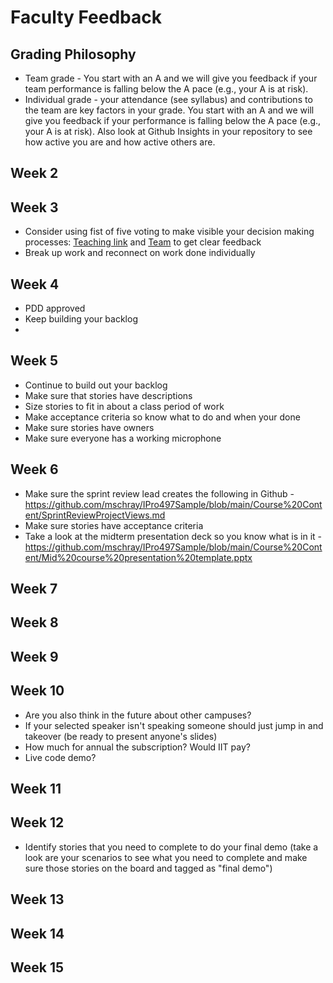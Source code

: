 # Faculty Feedback #

## Grading Philosophy ##
- Team grade - You start with an A and we will give you feedback if your team performance is falling below the A pace (e.g., your A is at risk).
- Individual grade - your attendance (see syllabus) and contributions to the team are key factors in your grade.  You start with an A and we will give you feedback if your performance is falling below the A pace (e.g., your A is at risk).  Also look at Github Insights in your repository to see how active you are and how active others are.

## Week 2 ##

## Week 3 ##
- Consider using fist of five voting to make visible your decision making processes: [Teaching link](https://github.com/mschray/IPro497Sample/blob/main/External%20Course%20Aids/Fist%20%20of%20Five%20teaching%20feedback.jpg) and [Team](https://github.com/mschray/IPro497Sample/blob/main/External%20Course%20Aids/Fist%20of%20five%20team%20feedback.jpg) to get clear feedback
- Break up work and reconnect on work done individually

## Week 4 ##
- PDD approved
- Keep building your backlog
- 
## Week 5 ##
- Continue to build out your backlog
- Make sure that stories have descriptions
- Size stories to fit in about a class period of work 
- Make acceptance criteria so know what to do and when your done
- Make sure stories have owners 
- Make sure everyone has a working microphone

## Week 6 ##
- Make sure the sprint review lead creates the following in Github -https://github.com/mschray/IPro497Sample/blob/main/Course%20Content/SprintReviewProjectViews.md
- Make sure stories have acceptance criteria
- Take a look at the midterm presentation deck so you know what is in it -https://github.com/mschray/IPro497Sample/blob/main/Course%20Content/Mid%20course%20presentation%20template.pptx

## Week 7 ##

## Week 8 ##

## Week 9 ##

## Week 10 ##
- Are you also think in the future about other campuses?
- If your selected speaker isn't speaking someone should just jump in and takeover (be ready to present anyone's slides)
- How much for annual the subscription?  Would IIT pay?  
- Live code demo?

## Week 11 ##

## Week 12 ##
- Identify stories that you need to complete to do your final demo (take a look are your scenarios to see what you need to complete and make sure those stories on the board and tagged as "final demo")

## Week 13 ##

## Week 14 ##

## Week 15 ##
